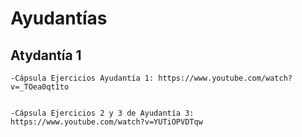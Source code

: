 # Ayudantías


## Atydantía 1

    -Cápsula Ejercicios Ayudantía 1: https://www.youtube.com/watch?v=_TOea0qt1to


    -Cápsula Ejercicios 2 y 3 de Ayudantía 3: https://www.youtube.com/watch?v=YUTiOPVDTqw